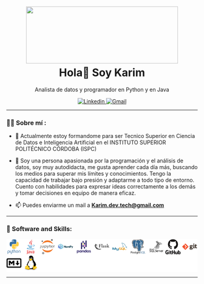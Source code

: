 <div id="header" align ="center">
  <h1 style="align-items:center ;"><img src="https://media.giphy.com/media/13UZisxBxkjPwI/giphy.gif" width="400" height="150"><br>
    Hola👋 Soy Karim</h1>
  <p>Analista de datos y programador en Python y en Java</p>
    <div id="badges" aling ="center">
    <a href="https://www.linkedin.com/in/marcelokarimjurigaray/" target="_blank">
        <img alt="Linkedin" src="https://img.shields.io/twitter/url?label=Linkedin&logo=linkedin&logoColor=blue&style=social&url=https%3A%2F%2Fwww.linkedin.com%2Fin%2Fmarcelokarimjurigaray%2F">
    </a>
    <a href="mailto:karim.dev.tech@gmail.com" target="_blank">
        <img alt="Gmail" src="https://img.shields.io/twitter/url?label=Gmail&logo=gmail&logoColor=red&style=social&url=https%3A%2F%2Fmail.google.com%2Fmail%2Fu%2F0%2F%23inbox">
    </a>
    </div>
 </div>

--- 

### 👨‍💻 Sobre mí :

- 📝 Actualmente estoy formandome para ser Tecnico Superior en Ciencia de Datos e Inteligencia Artificial en el INSTITUTO SUPERIOR POLITÉCNICO CÓRDOBA (ISPC)

- 💬 Soy una persona apasionada por la programación y el análisis de datos,
soy muy autodidacta, me gusta aprender cada día más,  buscando los medios para superar mis límites y conocimientos.
Tengo la capacidad de trabajar bajo presión y adaptarme a todo tipo de entorno. Cuento con habilidades para expresar ideas correctamente a los demás y tomar decisiones en equipo de manera eficaz.

- 📫 Puedes enviarme un mail a **Karim.dev.tech@gmail.com**

---
<div align="left">
    <h3>🔨 Software and Skills:</h3>
    <div style="background-color: #ffffff;">
        <img src="https://github.com/devicons/devicon/blob/master/icons/python/python-original-wordmark.svg" title="PYTHON" **alt="PYTHON" width="40" height="40"/>
        <img src="https://github.com/devicons/devicon/blob/master/icons/java/java-original-wordmark.svg" title="JAVA" alt="JAVA" width="40" height="40"/>
        <img src="https://github.com/devicons/devicon/blob/master/icons/jupyter/jupyter-original-wordmark.svg"  title="JUPYTER" alt="JUPYTER" width="40" height="40"/>&nbsp;
        <img src="https://github.com/devicons/devicon/blob/master/icons/numpy/numpy-original-wordmark.svg" title="NumPY" alt="NumPY" width="40" height="40"/>&nbsp;
        <img src="https://github.com/devicons/devicon/blob/master/icons/pandas/pandas-original-wordmark.svg" title="Pandas" alt="Pandas" width="40" height="40"/>&nbsp;
        <img src="https://github.com/devicons/devicon/blob/master/icons/flask/flask-original-wordmark.svg" title="Flask" alt="Flask" width="40" height="40"/>&nbsp;
        <img src="https://github.com/devicons/devicon/blob/master/icons/mysql/mysql-original-wordmark.svg" title="MySQL" alt="MySQL" width="40" height="40"/>&nbsp;
        <img src="https://github.com/devicons/devicon/blob/master/icons/postgresql/postgresql-original-wordmark.svg" title="PostgreSQL"  alt="PostgreSQL" width="40" height="40"/>&nbsp;
        <img src="https://github.com/devicons/devicon/blob/master/icons/microsoftsqlserver/microsoftsqlserver-plain-wordmark.svg" title="SQLServer" **alt="SQLServer" width="40" height="40"/>
        <img src="https://github.com/devicons/devicon/blob/master/icons/github/github-original-wordmark.svg" title="GitHub" **alt="GitHub" width="40" height="40"/>
        <img src="https://github.com/devicons/devicon/blob/master/icons/git/git-original-wordmark.svg" title="Git" **alt="Git" width="40" height="40"/>
        <img src="https://github.com/devicons/devicon/blob/master/icons/markdown/markdown-original.svg" title="MarkDown" **alt="Markdown" width="40" height="40"/>
        <img src="https://github.com/devicons/devicon/blob/master/icons/linux/linux-original.svg" title="Linux" **alt="Linux" width="40" height="40"/>
      </div>
</div>

---
